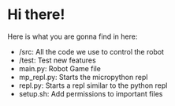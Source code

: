 # Hi there!

Here is what you are gonna find in here:
  * /src: All the code we use to control the robot
  * /test: Test new features
  * main.py: Robot Game file
  * mp_repl.py: Starts the micropython repl
  * repl.py: Starts a repl similar to the python repl
  * setup.sh: Add permissions to important files
